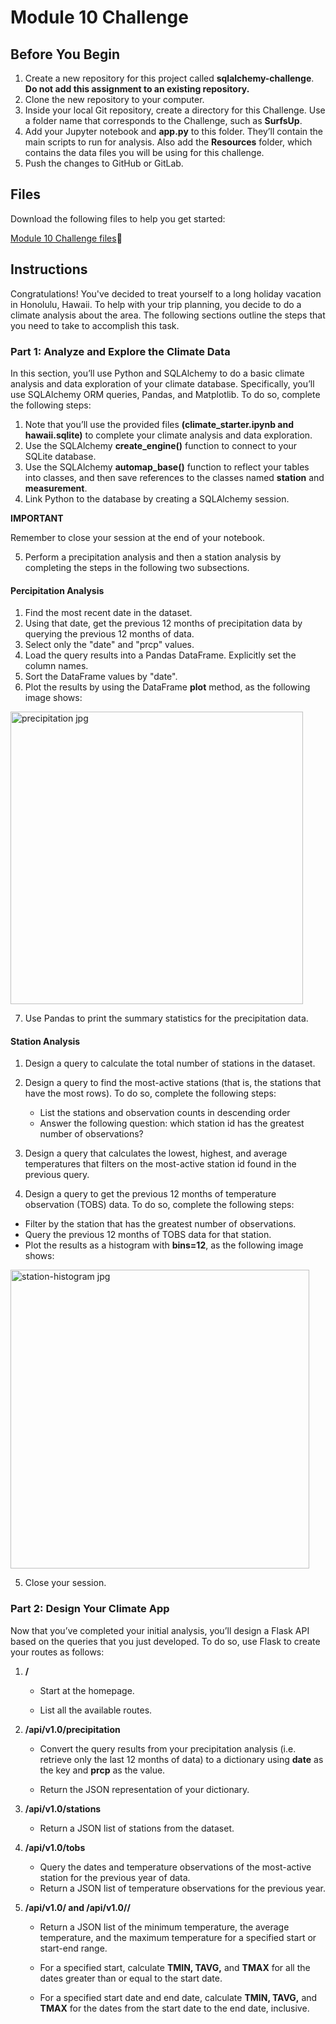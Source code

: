 # Module 10 Challenge

## Before You Begin

1. Create a new repository for this project called **sqlalchemy-challenge**. **Do not add this assignment to an existing repository.**
2. Clone the new repository to your computer.
3. Inside your local Git repository, create a directory for this Challenge. Use a folder name that corresponds to the Challenge, such as **SurfsUp**.
4. Add your Jupyter notebook and **app.py** to this folder. They’ll contain the main scripts to run for analysis. Also add the **Resources** folder, which contains the data files you will be using for this challenge.
5. Push the changes to GitHub or GitLab.

## Files 

Download the following files to help you get started:

[Module 10 Challenge files](https://static.bc-edx.com/data/dl-1-2/m10/lms/starter/Starter_Code.zip)📁

## Instructions

Congratulations! You've decided to treat yourself to a long holiday vacation in Honolulu, Hawaii. To help with your trip planning, you decide to do a climate analysis about the area. The following sections outline the steps that you need to take to accomplish this task.

### Part 1: Analyze and Explore the Climate Data

In this section, you’ll use Python and SQLAlchemy to do a basic climate analysis and data exploration of your climate database. Specifically, you’ll use SQLAlchemy ORM queries, Pandas, and Matplotlib. To do so, complete the following steps:

1. Note that you’ll use the provided files **(climate_starter.ipynb and hawaii.sqlite)** to complete your climate analysis and data exploration.
2. Use the SQLAlchemy **create_engine()** function to connect to your SQLite database.
3. Use the SQLAlchemy **automap_base()** function to reflect your tables into classes, and then save references to the classes named **station** and **measurement**.
4. Link Python to the database by creating a SQLAlchemy session.

**IMPORTANT**

Remember to close your session at the end of your notebook.

5. Perform a precipitation analysis and then a station analysis by completing the steps in the following two subsections.

#### Percipitation Analysis 

1. Find the most recent date in the dataset.
2. Using that date, get the previous 12 months of precipitation data by querying the previous 12 months of data.
3. Select only the "date" and "prcp" values.
4. Load the query results into a Pandas DataFrame. Explicitly set the column names.
5. Sort the DataFrame values by "date".
6. Plot the results by using the DataFrame **plot** method, as the following image shows:

<img width="468" alt="precipitation jpg" src="https://github.com/wsylliac/sqlalchemy-challenge/assets/140991773/20f63b91-8d76-4a1c-a0ad-e036e9538e46">

7. Use Pandas to print the summary statistics for the precipitation data.

#### Station Analysis

1. Design a query to calculate the total number of stations in the dataset.

2. Design a query to find the most-active stations (that is, the stations that have the most rows). To do so, complete the following steps:
      * List the stations and observation counts in descending order
      * Answer the following question: which station id has the greatest number of observations?

  3. Design a query that calculates the lowest, highest, and average temperatures that filters on the most-active station id found in the previous query.

  4. Design a query to get the previous 12 months of temperature observation (TOBS) data. To do so, complete the following steps:

  * Filter by the station that has the greatest number of observations.
  * Query the previous 12 months of TOBS data for that station.
  * Plot the results as a histogram with **bins=12**, as the following image shows:



<img width="478" alt="station-histogram jpg" src="https://github.com/wsylliac/sqlalchemy-challenge/assets/140991773/36cf4150-e72a-4216-90f7-c872732958a4">

5. Close your session.

### Part 2: Design Your Climate App

Now that you’ve completed your initial analysis, you’ll design a Flask API based on the queries that you just developed. To do so, use Flask to create your routes as follows:

1. **/**

    * Start at the homepage.
      
    * List all the available routes.

2. **/api/v1.0/precipitation**
   
    * Convert the query results from your precipitation analysis (i.e. retrieve only the last 12 months of data) to a dictionary using **date** as the key and **prcp** as the value.

    * Return the JSON representation of your dictionary.

3. **/api/v1.0/stations**
   
    *  Return a JSON list of stations from the dataset.

4. **/api/v1.0/tobs**
   
    * Query the dates and temperature observations of the most-active station for the previous year of data.
    * Return a JSON list of temperature observations for the previous year.

5. **/api/v1.0/<start> and /api/v1.0/<start>/<end>**

    * Return a JSON list of the minimum temperature, the average temperature, and the maximum temperature for a specified start or start-end range.

    * For a specified start, calculate **TMIN, TAVG,** and **TMAX** for all the dates greater than or equal to the start date.

    * For a specified start date and end date, calculate **TMIN, TAVG,** and **TMAX** for the dates from the start date to the end date, inclusive.
